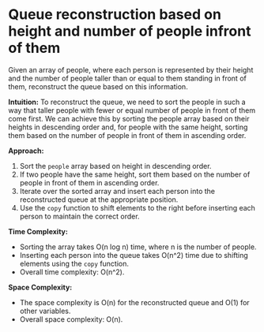 # Queue reconstruction based on height and number of people infront of them

Given an array of people, where each person is represented by their height and the number of people taller than or equal to them standing in front of them, reconstruct the queue based on this information.

**Intuition:**
To reconstruct the queue, we need to sort the people in such a way that taller people with fewer or equal number of people in front of them come first. We can achieve this by sorting the people array based on their heights in descending order and, for people with the same height, sorting them based on the number of people in front of them in ascending order.

**Approach:**
1. Sort the `people` array based on height in descending order.
2. If two people have the same height, sort them based on the number of people in front of them in ascending order.
3. Iterate over the sorted array and insert each person into the reconstructed queue at the appropriate position.
4. Use the `copy` function to shift elements to the right before inserting each person to maintain the correct order.

**Time Complexity:**
- Sorting the array takes O(n log n) time, where n is the number of people.
- Inserting each person into the queue takes O(n^2) time due to shifting elements using the `copy` function.
- Overall time complexity: O(n^2).

**Space Complexity:**
- The space complexity is O(n) for the reconstructed queue and O(1) for other variables.
- Overall space complexity: O(n).